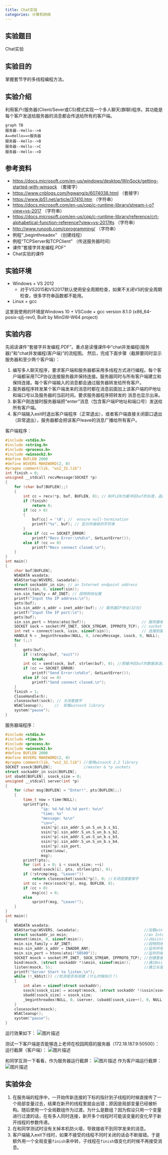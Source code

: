 ```yaml
---
title: Chat实验
categories: 计算机网络
---
```

## 实验题目

Chat实验

## 实验目的

掌握套节字的多线程编程方法。

## 实验介绍

利用客户/服务器(Client/Sever或CS)模式实现一个多人聊天(群聊)程序。其功能是每个客户发送给服务器的消息都会传送给所有的客户端。

```mermaid
graph TB
服务器--Hello-->A
A==Hello==>服务器
服务器--Hello-->B
服务器--Hello-->C
服务器--Hello-->D
```

## 参考资料

- https://docs.microsoft.com/en-us/windows/desktop/WinSock/getting-started-with-winsock （套接字）
- https://www.cnblogs.com/hgwang/p/6074038.html  （套接字）
- https://www.jb51.net/article/37410.htm  （字符串）
- https://docs.microsoft.com/en-us/cpp/c-runtime-library/stream-i-o?view=vs-2017  （字符串）
- https://docs.microsoft.com/en-us/cpp/c-runtime-library/reference/crt-alphabetical-function-reference?view=vs-2017#s   （字符串）
- http://www.runoob.com/cprogramming/  （字符串）
- 例程“_beginthreadex”  		（创建线程）
- 例程“TCPServer和TCPClient”	（传送服务器时间）
- 课件“套接字并发编程.PDF”
- Chat实验的课件

## 实验环境

- Windows + VS 2012
  - 对于VS2015和VS2017默认使用安全周期检查，如果不关闭VS的安全周期检查，很多字符串函数都不能用。
- Linux + gcc

这里我使用的环境是Windows 10 + VSCode + gcc version 8.1.0 (x86_64-posix-sjlj-rev0, Built by MinGW-W64 project)

## 实验内容

先阅读课件“套接字并发编程.PDF”。重点是读懂课件中“chat并发编程(服务器)”和“chat并发编程(客户端)”的流程图。 然后，完成下面步骤（截屏要同时显示服务器和至少两个客户端）：

1. 编写多人聊天程序，要求客户端和服务器都采用多线程方式进行编程。每个客户端都采用TCP协议连接服务器并保持连接。服务器同时与所有客户端建立和保持连接。每个客户端输入的消息都会通过服务器转发给所有客户。
2. 服务器程序转发某个客户端发来的消息时都在消息前面加上该客户端的IP地址和端口号以及服务器的当前时间。要求服务器程序把转发的 消息也显示出来。
3. 新客户刚连接时服务器端把“enter”消息（包含客户端IP地址和端口号）发送给所有客户端。
4. 客户端输入exit时退出客户端程序（正常退出），或者客户端直接关闭窗口退出（异常退出），服务器都会把该客户leave的消息广播给所有客户。

客户端程序：

```c
#include <stdio.h>
#include <string.h>
#include <process.h>
#include <winsock2.h>
#define BUFLEN 2000
#define WSVERS MAKEWORD(2, 0)
#pragma comment(lib, "ws2_32.lib")
int finish = 0;
unsigned __stdcall recvMessage(SOCKET *p)
{
	for (char buf[BUFLEN];;)
	{
		int cc = recv(*p, buf, BUFLEN, 0); // BUFLEN为缓冲区buf的长度，返回值：接收的字符数(>0)、对方已关闭(=0) 或连接出错(<0)
		if (finish)
			return 0;
		if (cc > 0)
		{
			buf[cc] = '\0';	//  ensure null-termination
			printf("%s", buf); // 显示所接收的字符串
		}
		else if (cc == SOCKET_ERROR)
			printf("Recv Error:\n%d\n", GetLastError());
		else if (cc == 0)
			printf("Recv connect closed.\n");
	}
}
int main()
{
	char buf[BUFLEN];
	WSADATA wsadata;
	WSAStartup(WSVERS, &wsadata);
	struct sockaddr_in sin; // an Internet endpoint address
	memset(&sin, 0, sizeof(sin));
	sin.sin_family = AF_INET; // 因特网地址簇
	printf("Input the IP address:\n");
	gets(buf);
	sin.sin_addr.s_addr = inet_addr(buf); // 服务器IP地址(32位)
	printf("Input the IP port:\n");
	gets(buf);
	sin.sin_port = htons(atoi(buf));						 // 服务器端口号(16位)
	SOCKET sock = socket(PF_INET, SOCK_STREAM, IPPROTO_TCP); // socket descriptor
	int ret = connect(sock, &sin, sizeof(sin));				 // 连接到服务器.无错时，返回0；否则，返回SOCKET_ERROR ，可以调用函数WSAGetLastError取得错误代码
	HANDLE h = _beginthreadex(NULL, 0, &recvMessage, &sock, 0, NULL);
	for (;;)
	{
		gets(buf);
		if (!strcmp(buf, "exit"))
			break;
		int cc = send(sock, buf, strlen(buf), 0); //把缓冲区buf的数据发送出去，len为要发送的字节数，返回值：(>0) 实际发送的字节数(≤len), (=0) 对方正常关闭，（=SOCKET_ERROR) 出错，用函数WSAGetLastError取错误码。
		if (cc == SOCKET_ERROR)
			printf("Send Error:\n%d\n", GetLastError());
		else if (cc == 0)
			printf("Send connect closed.\n");
	}
	finish = 1;
	CloseHandle(h);
	closesocket(sock); // 关闭套接字
	WSACleanup();	  //  卸载winsock library
	system("pause");
}
```

服务器端程序：

```c
#include <stdio.h>
#include <time.h>
#include <process.h>
#include <winsock2.h>
#define BUFLEN 2000
#define WSVERS MAKEWORD(2, 0)
#pragma comment(lib, "ws2_32.lib") //使用winsock 2.2 library
SOCKET ssock[BUFLEN];			   //master & *p sockets
struct sockaddr_in ssin[BUFLEN];
int sbadd[BUFLEN], ssock_size = 0;
unsigned __stdcall server(int *p)
{
	for (char msg[BUFLEN] = "Enter!", pts[BUFLEN];;)
	{
		time_t now = time(NULL);
		sprintf(pts,
				"ip: %d.%d.%d.%d port: %u\n"
				"time: %s"
				"message: %s\n"
				"\n>>",
				ssin[*p].sin_addr.S_un.S_un_b.s_b1,
				ssin[*p].sin_addr.S_un.S_un_b.s_b2,
				ssin[*p].sin_addr.S_un.S_un_b.s_b3,
				ssin[*p].sin_addr.S_un.S_un_b.s_b4,
				ssin[*p].sin_port,
				ctime(&now),
				msg);
		printf(pts);
		for (int i = 0; i < ssock_size; ++i)
			send(ssock[i], pts, strlen(pts), 0);
		if (!strcmp(msg, "Leave!"))
			return closesocket(ssock[*p]), 0; //关闭连接套接字
		int cc = recv(ssock[*p], msg, BUFLEN, 0);
		if (cc > 0)
			msg[cc] = 0;
		else
			sprintf(msg, "Leave!");
	}
}
int main()
{
	WSADATA wsadata;
	WSAStartup(WSVERS, &wsadata);							  //加载winsock library，WSVERS为请求版本，wsadata返回系统实际支持的最高版本
	struct sockaddr_in msin;								  //an Internet endpoint addresss
	memset(&msin, 0, sizeof(msin));							  //从&sin开始的长度为sizeof(sin)的内存清0 , sin为一个地址结构
	msin.sin_family = AF_INET;								  //因特网地址簇(INET-Internet)
	msin.sin_addr.s_addr = INADDR_ANY;						  //监听所有(接口的)IP地址(32位)，0.0.0.0
	msin.sin_port = htons(atoi("50500"));					  //监听的端口号(16位) 。atoi--把ascii转化为int，htons—主机序到网络序
	SOCKET msock = socket(PF_INET, SOCK_STREAM, IPPROTO_TCP); //创建套接字。参数：因特网协议簇(family)，字节流，TCP协议号。 返回：要监听套接字的描述符或INVALID_SOCKET
	bind(msock, (struct sockaddr *)&msin, sizeof(msin));	  //通过msin把要监听的IP地址和端口号绑定到套接字上
	listen(msock, 5);										  //建立长度为5的连接请求队列，并开始监听是否有连接请求到来，来了则放入队列
	printf("Server Start to listen.\n");
	while (!_kbhit()) //检测是否有按键 (什么时候执行？)
	{
		int alen = sizeof(struct sockaddr);												//from-address length
		ssock[ssock_size] = accept(msock, (struct sockaddr *)&ssin[ssock_size], &alen); //accept：如果有新的连接请求，返回连接套接字，否则，被阻塞，ssin包含客户端IP地址和端口号
		sbadd[ssock_size] = ssock_size;
		_beginthreadex(NULL, 0, &server, &sbadd[ssock_size++], 0, NULL);
	}
	closesocket(msock);
	WSACleanup();
	system("pause");
}
```

运行效果如下：
![图片描述](/public/image/2019-03-19-1.jpg)

测试一下客户端是否能够连上老师在校园网搭的服务器（172.18.187.9:50500）：
运行截屏（客户端）：
![图片描述](/public/image/2019-03-19-2.jpg)

和同学互测一下看看，作为服务器运行截屏：
![图片描述](/public/image/2019-03-19-3.jpg)
作为客户端运行截屏：
![图片描述](/public/image/2019-03-19-4.jpg)

## 实验体会

1. 在服务端的程序中，一开始传新连接的下标的指针到子线程的时候直接传了一个局部变量过去，结果在新开的线程里就会出错；原因是局部变量已经被析构。随后使用一个全局数组作为过渡。为什么是数组？因为假设只用一个变量进行过渡的话，在有多人同时连接，新开多个线程时可能该变量的变化早于新开线程的参数传递。
2. 在和同学测试时没有关掉本机防火墙，导致接收不到同学发来的消息。
3. 客户端输入exit下线时，如果不接受的线程不同时关闭的话会不断报错。于是额外用一个全局变量`finish`来中转，子线程在`finish`值变化的时候不再接受消息。

